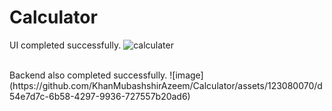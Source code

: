 # Calculator<br>
UI completed successfully.
![calculater](https://github.com/KhanMubashshirAzeem/Calculator/assets/123080070/edc4029c-862d-408d-845b-05f8c1ea1e9c)

<br>
Backend also completed successfully. 
![image](https://github.com/KhanMubashshirAzeem/Calculator/assets/123080070/d54e7d7c-6b58-4297-9936-727557b20ad6)
